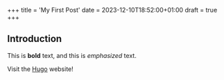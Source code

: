 +++
title = 'My First Post'
date = 2023-12-10T18:52:00+01:00
draft = true
+++

## Introduction

This is **bold** text, and this is *emphasized* text.

Visit the [Hugo](https://gohugo.io) website!